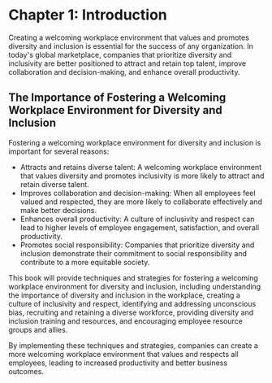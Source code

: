 Chapter 1: Introduction
=======================

Creating a welcoming workplace environment that values and promotes diversity and inclusion is essential for the success of any organization. In today's global marketplace, companies that prioritize diversity and inclusivity are better positioned to attract and retain top talent, improve collaboration and decision-making, and enhance overall productivity.

The Importance of Fostering a Welcoming Workplace Environment for Diversity and Inclusion
-----------------------------------------------------------------------------------------

Fostering a welcoming workplace environment for diversity and inclusion is important for several reasons:

* Attracts and retains diverse talent: A welcoming workplace environment that values diversity and promotes inclusivity is more likely to attract and retain diverse talent.
* Improves collaboration and decision-making: When all employees feel valued and respected, they are more likely to collaborate effectively and make better decisions.
* Enhances overall productivity: A culture of inclusivity and respect can lead to higher levels of employee engagement, satisfaction, and overall productivity.
* Promotes social responsibility: Companies that prioritize diversity and inclusion demonstrate their commitment to social responsibility and contribute to a more equitable society.

This book will provide techniques and strategies for fostering a welcoming workplace environment for diversity and inclusion, including understanding the importance of diversity and inclusion in the workplace, creating a culture of inclusivity and respect, identifying and addressing unconscious bias, recruiting and retaining a diverse workforce, providing diversity and inclusion training and resources, and encouraging employee resource groups and allies.

By implementing these techniques and strategies, companies can create a more welcoming workplace environment that values and respects all employees, leading to increased productivity and better business outcomes.
